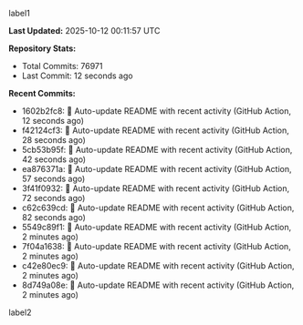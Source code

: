 
label1 
<!-- ACTIVITY_START -->
**Last Updated:** 2025-10-12 00:11:57 UTC

**Repository Stats:**
- Total Commits: 76971
- Last Commit: 12 seconds ago

**Recent Commits:**
- 1602b2fc8: 🤖 Auto-update README with recent activity (GitHub Action, 12 seconds ago)
- f42124cf3: 🤖 Auto-update README with recent activity (GitHub Action, 28 seconds ago)
- 5cb53b95f: 🤖 Auto-update README with recent activity (GitHub Action, 42 seconds ago)
- ea876371a: 🤖 Auto-update README with recent activity (GitHub Action, 57 seconds ago)
- 3f41f0932: 🤖 Auto-update README with recent activity (GitHub Action, 72 seconds ago)
- c62c639cd: 🤖 Auto-update README with recent activity (GitHub Action, 82 seconds ago)
- 5549c89f1: 🤖 Auto-update README with recent activity (GitHub Action, 2 minutes ago)
- 7f04a1638: 🤖 Auto-update README with recent activity (GitHub Action, 2 minutes ago)
- c42e80ec9: 🤖 Auto-update README with recent activity (GitHub Action, 2 minutes ago)
- 8d749a08e: 🤖 Auto-update README with recent activity (GitHub Action, 2 minutes ago)
<!-- ACTIVITY_END -->

label2

